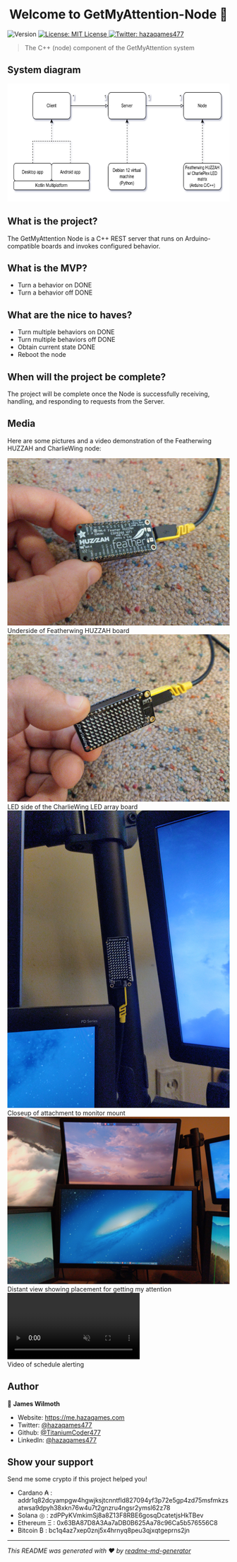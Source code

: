<link rel="stylesheet" type="text/css" href="styles.css">

<h1 align="center">Welcome to GetMyAttention-Node 👋</h1>
<p>
  <img alt="Version" src="https://img.shields.io/badge/version-0.1-blue.svg?cacheSeconds=2592000" />
  <a href="#" target="_blank">
    <img alt="License: MIT License" src="https://img.shields.io/badge/License-MIT License-yellow.svg" />
  </a>
  <a href="https://twitter.com/hazaqames477" target="_blank">
    <img alt="Twitter: hazaqames477" src="https://img.shields.io/twitter/follow/hazaqames477.svg?style=social" />
  </a>
</p>

> The C++ (node) component of the GetMyAttention system

## System diagram

<img src="System Architecture.drawio.png" alt="System architecture diagram" width="707" height="267">

## What is the project?

The GetMyAttention Node is a C++ REST server that runs on Arduino-compatible boards and invokes configured behavior.

## What is the MVP?

* Turn a behavior on DONE
* Turn a behavior off DONE

## What are the nice to haves?

* Turn multiple behaviors on DONE
* Turn multiple behaviors off DONE
* Obtain current state DONE
* Reboot the node

## When will the project be complete?

The project will be complete once the Node is successfully receiving, handling, and responding to requests from the Server.

## Media

Here are some pictures and a video demonstration of the Featherwing HUZZAH and CharlieWing node:

<div class="responsive">
  <div class="gallery">
    <a target="_blank" href="IMG_20240610_091837.jpg">
      <img src="IMG_20240610_091837.jpg" alt="Featherwing HUZZAH board">
    </a>
    <div class="desc">Underside of Featherwing HUZZAH board</div>
  </div>
</div>

<div class="responsive">
  <div class="gallery">
    <a target="_blank" href="IMG_20240610_091845.jpg">
      <img src="IMG_20240610_091845.jpg" alt="CharlieWing LED board">
    </a>
    <div class="desc">LED side of the CharlieWing LED array board</div>
  </div>
</div>

<div class="responsive">
  <div class="gallery">
    <a target="_blank" href="IMG_20240610_092702.jpg">
      <img src="IMG_20240610_092702.jpg" alt="Closeup of attachment">
    </a>
    <div class="desc">Closeup of attachment to monitor mount</div>
  </div>
</div>

<div class="responsive">
  <div class="gallery">
    <a target="_blank" href="IMG_20240610_092726.jpg">
      <img src="IMG_20240610_092726.jpg" alt="Distance view of attachment">
    </a>
    <div class="desc">Distant view showing placement for getting my attention</div>
  </div>
</div>

<div class="responsive">
  <div class="gallery">
    <video id="video-background" autoplay loop muted>
      <source src="VID_20240610_092156.mp4" type="video/mp4">
      Your browser does not support the video tag.
    </video>
    <div class="desc">Video of schedule alerting</div>
  </div>
</div>

<div class="clearfix"></div>

## Author

👤 **James Wilmoth**

* Website: https://me.hazaqames.com
* Twitter: [@hazaqames477](https://twitter.com/hazaqames477)
* Github: [@TitaniumCoder477](https://github.com/TitaniumCoder477)
* LinkedIn: [@hazaqames477](https://linkedin.com/in/hazaqames477)

## Show your support

Send me some crypto if this project helped you!

* Cardano ₳  : addr1q82dcyampgw4hgwjksjtcnntfld827094yf3p72e5gp4zd75msfmkzsatwsa9dpyh38xkn76w4u7t2gnzru4ngsr2ymsl62z78
* Solana ◎   : zdPPyKVmkimSj8a8Z13F8RBE6gosqDcatetjsHkTBev
* Ethereum Ξ : 0x63BA87D8A3Aa7aDB0B625Aa78c96Ca5b576556C8
* Bitcoin ₿  : bc1q4az7xep0znj5x4hrnyq8peu3qjxqtgeprns2jn

***
_This README was generated with ❤️ by [readme-md-generator](https://github.com/kefranabg/readme-md-generator)_
